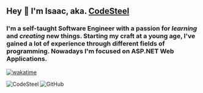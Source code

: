 ## Hey 👋 I'm Isaac, aka. [CodeSteel](https://www.codesteel.io/)
### I'm a self-taught Software Engineer with a passion for *learning* and *creating* new things. Starting my craft at a young age, I've gained a lot of experience through different fields of programming. Nowadays I'm focused on ASP.NET Web Applications.

[![wakatime](https://wakatime.com/badge/user/2d870dab-4a32-4b61-92e1-e72e79bac1da.svg)](https://wakatime.com/@codesteel)

<img src="https://komarev.com/ghpvc/?username=codesteel&style=for-the-badge&logo=github&color=blue" alt="CodeSteel" />

<img src="https://img.shields.io/github/followers/codesteel.svg?label=Followers&style=for-the-badge&logo=github&color=blue" alt="GitHub">
